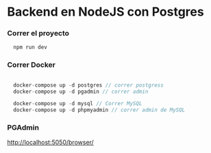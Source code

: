 # Backend en NodeJS con Postgres

### Correr el proyecto

```js
  npm run dev

```

### Correr Docker

```js

  docker-compose up -d postgres // correr postgress
  docker-compose up -d pgadmin // correr admin

  docker-compose up -d mysql // Correr MySQL
  docker-compose up -d phpmyadmin // correr admin de MySQL

```


### PGAdmin
[http://localhost:5050/browser/](http://localhost:5050/browser/)
